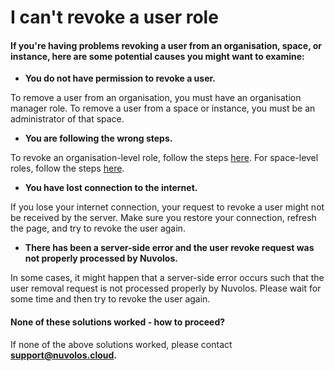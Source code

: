 # I can't revoke a user role

#### If you're having problems revoking a user from an organisation, space, or instance, here are some potential causes you might want to examine:

* **You do not have permission to revoke a user.**

To remove a user from an organisation, you must have an organisation manager role. To remove a user from a space or instance, you must be an administrator of that space.

* **You are following the wrong steps.**

To revoke an organisation-level role, follow the steps [here](../../../administration/organisation-management.md#revoke-organisation-members). For space-level roles, follow the steps [here](../../../administration/space-management/revoke-a-space-user.md).

* **You have lost connection to the internet.**

If you lose your internet connection, your request to revoke a user might not be received by the server. Make sure you restore your connection, refresh the page, and try to revoke the user again.

* **There has been a server-side error and the user revoke request was not properly processed by Nuvolos.**

In some cases, it might happen that a server-side error occurs such that the user removal request is not processed properly by Nuvolos. Please wait for some time and then try to revoke the user again.

#### &#x20;None of these solutions worked - how to proceed?

If none of the above solutions worked, please contact [**support@nuvolos.cloud**](mailto:support@nuvolos.cloud)**.**

